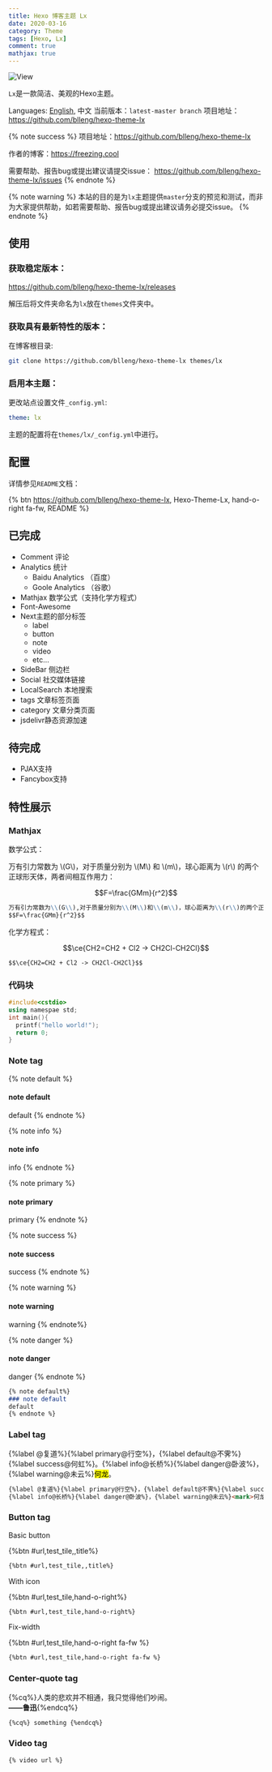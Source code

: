 ```yaml
---
title: Hexo 博客主题 Lx
date: 2020-03-16
category: Theme
tags: [Hexo, Lx]
comment: true
mathjax: true
---
```


![View](https://cdn.jsdelivr.net/gh/blleng/images@master/upload/lx-test.jpeg)

`Lx`是一款简洁、美观的Hexo主题。

Languages: [English](/200318/), 中文
当前版本：`latest-master branch`
项目地址：https://github.com/blleng/hexo-theme-lx
<!--more-->

{% note success %}
项目地址：https://github.com/blleng/hexo-theme-lx

作者的博客：https://freezing.cool

需要帮助、报告bug或提出建议请提交issue：
https://github.com/blleng/hexo-theme-lx/issues
{% endnote %}

{% note warning %}
本站的目的是为`lx`主题提供`master`分支的预览和测试，而非为大家提供帮助，如若需要帮助、报告bug或提出建议请务必提交issue。
{% endnote %}

## 使用

### 获取稳定版本：

https://github.com/blleng/hexo-theme-lx/releases

解压后将文件夹命名为`lx`放在`themes`文件夹中。

### 获取具有最新特性的版本：

在博客根目录:

```bash
git clone https://github.com/blleng/hexo-theme-lx themes/lx
```

### 启用本主题：

更改站点设置文件`_config.yml`:

```yml
theme: lx
```

主题的配置将在`themes/lx/_config.yml`中进行。

## 配置

详情参见`README`文档：

{% btn https://github.com/blleng/hexo-theme-lx, Hexo-Theme-Lx, hand-o-right fa-fw, README %}

## 已完成

- Comment 评论
- Analytics 统计
  - Baidu Analytics （百度）
  - Goole Analytics （谷歌）
- Mathjax 数学公式（支持化学方程式）
- Font-Awesome
- Next主题的部分标签
  - label
  - button
  - note
  - video
  - etc…
- SideBar 侧边栏
- Social 社交媒体链接
- LocalSearch 本地搜索
- tags 文章标签页面
- category 文章分类页面
- jsdelivr静态资源加速

## 待完成

- PJAX支持
- Fancybox支持

## 特性展示

### Mathjax

数学公式：

万有引力常数为 \\(G\\)，对于质量分别为 \\(M\\) 和 \\(m\\)，球心距离为 \\(r\\) 的两个正球形天体，两者间相互作用力：

$$F=\frac{GMm}{r^2}$$

```markdown
万有引力常数为\\(G\\),对于质量分别为\\(M\\)和\\(m\\)，球心距离为\\(r\\)的两个正球形天体，两者间相互作用力：
$$F=\frac{GMm}{r^2}$$
```

化学方程式：

$$\ce{CH2=CH2 + Cl2 -> CH2Cl-CH2Cl}$$

```markdown
$$\ce{CH2=CH2 + Cl2 -> CH2Cl-CH2Cl}$$
```

### 代码块

```cpp Hello World!
#include<cstdio>
using namespae std;
int main(){
  printf("hello world!");
  return 0;
}
```

### Note tag

{% note default %}
#### note default
default
{% endnote %}

{% note info %}
#### note info
info
{% endnote %}

{% note primary %}
#### note primary
primary
{% endnote %}

{% note success %}
#### note success
success
{% endnote %}

{% note warning %}
#### note warning
warning
{% endnote%}

{% note danger %}
#### note danger
danger
{% endnote %}

```markdown
{% note default%}
### note default
default
{% endnote %}
```

### Label tag

{%label @复道%}{%label primary@行空%}，{%label default@不霁%}{%label success@何虹%}。{%label info@长桥%}{%label danger@卧波%}，{%label warning@未云%}<mark>何龙</mark>。

```markdown
{%label @复道%}{%label primary@行空%}，{%label default@不霁%}{%label success@何虹%}。
{%label info@长桥%}{%label danger@卧波%}，{%label warning@未云%}<mark>何龙</mark>。
```

### Button tag

Basic button

{%btn #url,test_tile,,title%}

```markdown
{%btn #url,test_tile,,title%}
```
With icon

{%btn #url,test_tile,hand-o-right%}

```markdown
{%btn #url,test_tile,hand-o-right%}
```

Fix-width

{%btn #url,test_tile,hand-o-right fa-fw %}

```markdown
{%btn #url,test_tile,hand-o-right fa-fw %}
```

### Center-quote tag

{%cq%}人类的悲欢并不相通，我只觉得他们吵闹。</br><strong>——鲁迅</strong>{%endcq%}

```markdown
{%cq%} something {%endcq%}
```

### Video tag

```markdown
{% video url %}
```